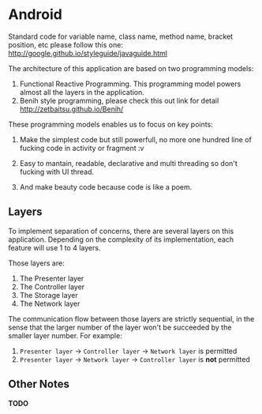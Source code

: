 # Android

Standard code for variable name, class name, method name, bracket position, etc please follow this one: http://google.github.io/styleguide/javaguide.html

The architecture of this application are based on two programming models:

1. Functional Reactive Programming. This programming model powers almost all the layers in the application.
2. Benih style programming, please check this out link for detail http://zetbaitsu.github.io/Benih/

These programming models enables us to focus on key points:

1. Make the simplest code but still powerfull, no more one hundred line of fucking code in activity or fragment :v
	
2. Easy to mantain, readable, declarative and multi threading so don't fucking with UI thread.

3. And make beauty code because code is like a poem.


## Layers

To implement separation of concerns, there are several layers on this application. Depending on the complexity of its implementation, each feature will use 1 to 4 layers.

Those layers are:

1. The Presenter layer
2. The Controller layer
3. The Storage layer
4. The Network layer

The communication flow between those layers are strictly sequential, in the sense that the larger number of the layer won't be succeeded by the smaller layer number. For example:

1. `Presenter layer` -> `Controller layer` -> `Network layer` is permitted
2. `Presenter layer` -> `Network layer` -> `Controller layer` is **not** permitted

## Other Notes

**TODO**
